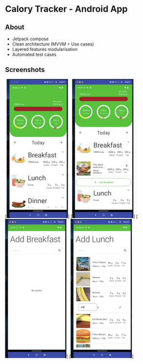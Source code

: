 # Calory Tracker - Android App

## About

- Jetpack compose
- Clean architecture (MVVM + Use cases)
- Layered features modularisation
- Automated test cases

## Screenshots

[<img src="/screenshots/screen1.png" width="200">]
[<img src="/screenshots/screen2.png" width="200">]
[<img src="/screenshots/screen3.png" width="200">]
[<img src="/screenshots/screen4.png" width="200">]
